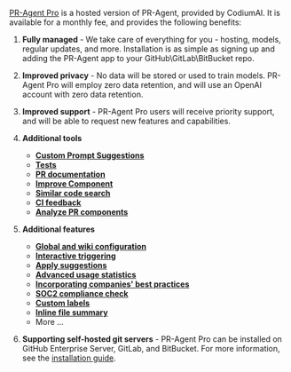 [PR-Agent Pro](https://www.codium.ai/pricing/) is a hosted version of PR-Agent, provided by CodiumAI. It is available for a monthly fee, and provides the following benefits:

1. **Fully managed** - We take care of everything for you - hosting, models, regular updates, and more. Installation is as simple as signing up and adding the PR-Agent app to your GitHub\GitLab\BitBucket repo.

2. **Improved privacy** - No data will be stored or used to train models. PR-Agent Pro will employ zero data retention, and will use an OpenAI account with zero data retention.

3. **Improved support** - PR-Agent Pro users will receive priority support, and will be able to request new features and capabilities.

4. **Additional tools**
     - [**Custom Prompt Suggestions**](./tools/custom_prompt.md/)
     - [**Tests**](./tools/test.md/)
     - [**PR documentation**](./tools/documentation.md/)
     - [**Improve Component**](https://pr-agent-docs.codium.ai/tools/improve_component/)
     - [**Similar code search**](https://pr-agent-docs.codium.ai/tools/similar_code/)
     - [**CI feedback**](./tools/ci_feedback.md/)
     - [**Analyze PR components**](./tools/analyze.md/)


5. **Additional features**
     - [**Global and wiki configuration**](./usage-guide/configuration_options.md/#wiki-configuration-file)
     - [**Interactive triggering**](./usage-guide/automations_and_usage.md/#interactive-triggering)
     - [**Apply suggestions**](https://pr-agent-docs.codium.ai/tools/improve/#example-usage)
     - [**Advanced usage statistics**](https://www.codium.ai/contact/#/)
     - [**Incorporating companies' best practices**](https://pr-agent-docs.codium.ai/tools/improve/#best-practices)
     - [**SOC2 compliance check**](./tools/review.md/#soc2-ticket-compliance)
     - [**Custom labels**](./tools/describe.md/#handle-custom-labels-from-the-repos-labels-page)
     - [**Inline file summary**](https://pr-agent-docs.codium.ai/tools/describe/#inline-file-summary)
     - More ...

6. **Supporting self-hosted git servers** - PR-Agent Pro can be installed on GitHub Enterprise Server, GitLab, and BitBucket. For more information, see the [installation guide](https://pr-agent-docs.codium.ai/installation/pr_agent_pro/).